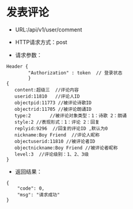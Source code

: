 # 发表评论

- URL:/api/v1/user/comment

- HTTP请求方式：post
   
- 请求参数：
 
```
Header {
        "Authorization" : token  // 登录状态
        }
{
   content:超级三  //评论内容
   userid:11810   //评论人ID
   objectpid:11773 //被评论诗歌ID
   objectrid:11705 //被评论朗诵ID
   type:2       //被评论对象类型：1：诗歌 2：朗诵
   style:2 //表现形式：1：评论 2：回复
   replyid:9296  //回复的评论ID ,默认为0
   nickname:Boy Friend  //评论人昵称
   objectuserid:11810 //被评论者ID
   objectnickname:Boy Friend //被评论者昵称
   level:3  //评论级别：1、2、3级
}
```

- 返回结果：

```
{
    "code": 0,
    "msg": "请求成功"
}

```

